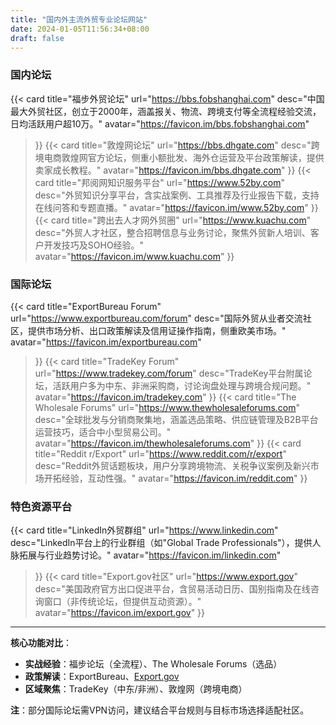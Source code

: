 ```yaml
---
title: "国内外主流外贸专业论坛网站"
date: 2024-01-05T11:56:34+08:00
draft: false
---
```





### **国内论坛**

<div class="row"> 

{{< card
    title="福步外贸论坛"
    url="https://bbs.fobshanghai.com"
    desc="中国最大外贸社区，创立于2000年，涵盖报关、物流、跨境支付等全流程经验交流，日均活跃用户超10万。"
    avatar="https://favicon.im/bbs.fobshanghai.com"
>}}
{{< card
    title="敦煌网论坛"
    url="https://bbs.dhgate.com"
    desc="跨境电商敦煌网官方论坛，侧重小额批发、海外仓运营及平台政策解读，提供卖家成长教程。"
    avatar="https://favicon.im/bbs.dhgate.com"
>}}
{{< card
    title="邦阅网知识服务平台"
    url="https://www.52by.com"
    desc="外贸知识分享平台，含实战案例、工具推荐及行业报告下载，支持在线问答和专题直播。"
    avatar="https://favicon.im/www.52by.com"
>}}
{{< card
    title="跨出去人才网外贸圈"
    url="https://www.kuachu.com"
    desc="外贸人才社区，整合招聘信息与业务讨论，聚焦外贸新人培训、客户开发技巧及SOHO经验。"
    avatar="https://favicon.im/www.kuachu.com"
>}}

</div>


### **国际论坛**

<div class="row"> 

{{< card
    title="ExportBureau Forum"
    url="https://www.exportbureau.com/forum"
    desc="国际外贸从业者交流社区，提供市场分析、出口政策解读及信用证操作指南，侧重欧美市场。"
    avatar="https://favicon.im/exportbureau.com"
>}}
{{< card
    title="TradeKey Forum"
    url="https://www.tradekey.com/forum"
    desc="TradeKey平台附属论坛，活跃用户多为中东、非洲采购商，讨论询盘处理与跨境合规问题。"
    avatar="https://favicon.im/tradekey.com"
>}}
{{< card
    title="The Wholesale Forums"
    url="https://www.thewholesaleforums.com"
    desc="全球批发与分销商聚集地，涵盖选品策略、供应链管理及B2B平台运营技巧，适合中小型贸易公司。"
    avatar="https://favicon.im/thewholesaleforums.com"
>}}
{{< card
    title="Reddit r/Export"
    url="https://www.reddit.com/r/export"
    desc="Reddit外贸话题板块，用户分享跨境物流、关税争议案例及新兴市场开拓经验，互动性强。"
    avatar="https://favicon.im/reddit.com"
>}}

</div>

### **特色资源平台**

<div class="row"> 

{{< card
    title="LinkedIn外贸群组"
    url="https://www.linkedin.com"
    desc="LinkedIn平台上的行业群组（如\"Global Trade Professionals\"），提供人脉拓展与行业趋势讨论。"
    avatar="https://favicon.im/linkedin.com"
>}}
{{< card
    title="Export.gov社区"
    url="https://www.export.gov"
    desc="美国政府官方出口促进平台，含贸易活动日历、国别指南及在线咨询窗口（非传统论坛，但提供互动资源）。"
    avatar="https://favicon.im/export.gov"
>}}

</div>

---

**核心功能对比**：

- **实战经验**：福步论坛（全流程）、The Wholesale Forums（选品）
- **政策解读**：ExportBureau、[Export.gov](http://export.gov/)
- **区域聚焦**：TradeKey（中东/非洲）、敦煌网（跨境电商）

**注**：部分国际论坛需VPN访问，建议结合平台规则与目标市场选择适配社区。